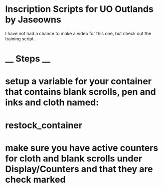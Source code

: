 # Inscription Scripts for UO Outlands by Jaseowns
I have not had a chance to make a video for this one, but check out the training script.

# __ Steps __
# setup a variable for your container that contains blank scrolls, pen and inks and cloth named: 
# restock_container
# make sure you have active counters for cloth and blank scrolls under Display/Counters and that they are check marked